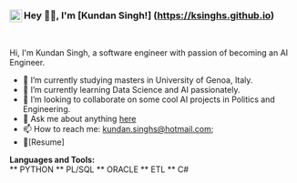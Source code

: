 ### Hey 👋🏽, I'm [Kundan Singh!] (https://ksinghs.github.io)  <a href="https://www.linkedin.com/in/kundan-singh-007/"> <img align="left" alt="Kundan Singh LinkdeIN" width="22px" src="https://cdn.jsdelivr.net/npm/simple-icons@v3/icons/linkedin.svg" />  
</a>
<br />

Hi, I'm Kundan Singh, a software engineer with passion of becoming an AI Engineer.

- 🔭 I’m currently studying masters in University of Genoa, Italy.
- 🌱 I’m currently learning Data Science and AI passionately.
- 👯 I’m looking to collaborate on some cool AI projects in Politics and Engineering.
- 💬 Ask me about anything [here](https://github.com/ksinghs/ksinghs/issues)
- 📫 How to reach me: kundan.singhs@hotmail.com;
- 📝[Resume]

**Languages and Tools:**  
** PYTHON
** PL/SQL
** ORACLE
** ETL
** C#


